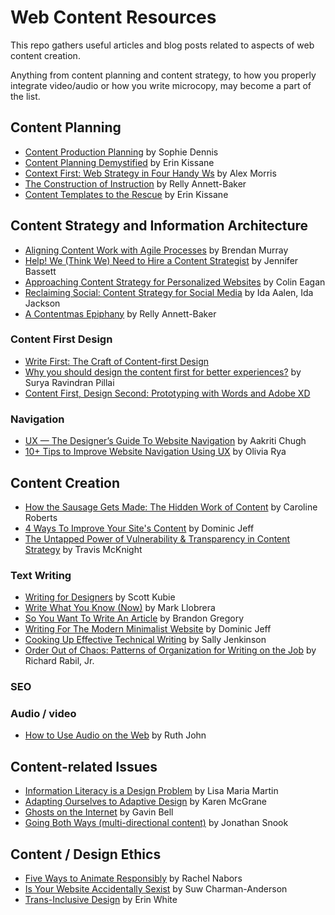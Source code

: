 # Web Content Resources

This repo gathers useful articles and blog posts related to aspects of web content creation.

Anything from content planning and content strategy, to how you properly integrate video/audio or how you write microcopy, may become a part of the list.

## Content Planning
* [Content Production Planning](https://24ways.org/2014/content-production-planning/) by Sophie Dennis
* [Content Planning Demystified](https://24ways.org/2012/content-planning-demystified/) by Erin Kissane
* [Context First: Web Strategy in Four Handy Ws](https://24ways.org/2011/context-first/) by Alex Morris
* [The Construction of Instruction](https://24ways.org/2009/the-construction-of-instruction) by Relly Annett-Baker
* [Content Templates to the Rescue](https://alistapart.com/article/content-templates-to-the-rescue/) by Erin Kissane

## Content Strategy and Information Architecture
* [Aligning Content Work with Agile Processes](https://alistapart.com/article/aligning-content-work-with-agile-processes/) by Brendan Murray
* [Help! We (Think We) Need to Hire a Content Strategist](https://alistapart.com/article/help-we-think-we-need-to-hire-a-content-strategist/) by Jennifer Bassett
* [Approaching Content Strategy for Personalized Websites](https://alistapart.com/article/approaching-content-strategy-for-personalized-websites/) by Colin Eagan
* [Reclaiming Social: Content Strategy for Social Media](https://alistapart.com/article/reclaiming-social-content-strategy-for-social-media/) by Ida Aalen, Ida Jackson
* [A Contentmas Epiphany](https://24ways.org/2010/a-contentmas-epiphany/) by Relly Annett-Baker

### Content First Design
* [Write First: The Craft of Content-first Design](https://medium.com/google-design/write-first-the-craft-of-content-first-design-d9460d567947)
* [Why you should design the content first for better experiences?](https://uxdesign.cc/why-you-should-design-the-content-first-for-better-experiences-374f4ba1fe3c) by Surya Ravindran Pillai
* [Content First, Design Second: Prototyping with Words and Adobe XD](https://blog.prototypr.io/content-first-design-second-prototyping-with-words-and-adobe-xd-c4c07cac21ef)

### Navigation
* [UX — The Designer’s Guide To Website Navigation](https://uxplanet.org/designing-navigation-labels-and-breadcrumbs-2a6220bb0cc6) by Aakriti Chugh
* [10+ Tips to Improve Website Navigation Using UX](https://www.netguru.com/blog/10-ux-tips-to-improve-website-navigation) by Olivia Rya

## Content Creation
* [How the Sausage Gets Made: The Hidden Work of Content](https://alistapart.com/article/the-hidden-work-of-content/) by Caroline Roberts
* [4 Ways To Improve Your Site's Content](https://www.webdesignerdepot.com/2018/06/4-ways-to-improve-your-sites-content/) by Dominic Jeff
* [The Untapped Power of Vulnerability & Transparency in Content Strategy](https://alistapart.com/article/the-untapped-power-of-vulnerability-transparency-in-content-strategy/) by Travis McKnight

### Text Writing
* [Writing for Designers](https://alistapart.com/article/writing-for-designers-excerpt/) by Scott Kubie
* [Write What You Know (Now)](https://alistapart.com/column/write-what-you-know-now/) by Mark Llobrera
* [So You Want To Write An Article](https://alistapart.com/article/so-you-want-to-write-an-article/) by Brandon Gregory
* [Writing For The Modern Minimalist Website](https://www.webdesignerdepot.com/2018/07/writing-for-the-modern-minimalist-website/) by Dominic Jeff
* [Cooking Up Effective Technical Writing](https://24ways.org/2015/cooking-up-effective-technical-writing/) by Sally Jenkinson
* [Order Out of Chaos: Patterns of Organization for Writing on the Job](https://alistapart.com/article/order-out-of-chaos-patterns-of-organization-for-writing-on-the-job/) by Richard Rabil, Jr.

### SEO

### Audio / video
* [How to Use Audio on the Web](https://24ways.org/2018/how-to-use-audio-on-the-web/) by Ruth John

## Content-related Issues
* [Information Literacy is a Design Problem](https://24ways.org/2016/information-literacy-is-a-design-problem/) by Lisa Maria Martin
* [Adapting Ourselves to Adaptive Design](https://www.slideshare.net/KMcGrane/adapting-ourselves-to-adaptive-content-12133365) by Karen McGrane
* [Ghosts on the Internet](https://24ways.org/2008/ghosts-on-the-internet/) by Gavin Bell
* [Going Both Ways (multi-directional content)](https://24ways.org/2011/going-both-ways/) by Jonathan Snook

## Content / Design Ethics
* [Five Ways to Animate Responsibly](https://24ways.org/2014/five-ways-to-animate-responsibly/) by Rachel Nabors
* [Is Your Website Accidentally Sexist](https://24ways.org/2017/is-your-website-accidentally-sexist/) by Suw Charman-Anderson
* [Trans-Inclusive Design](https://alistapart.com/article/trans-inclusive-design/) by Erin White
